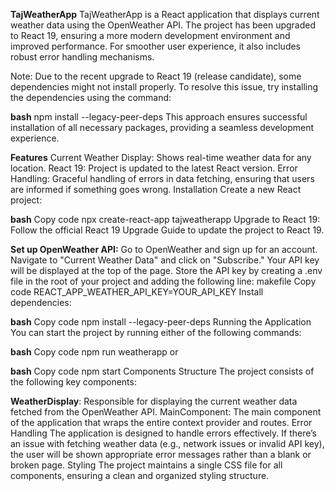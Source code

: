**TajWeatherApp**
TajWeatherApp is a React application that displays current weather data using the OpenWeather API. The project has been upgraded to React 19, ensuring a more modern development environment and improved performance. For smoother user experience, it also includes robust error handling mechanisms.

Note: Due to the recent upgrade to React 19 (release candidate), some dependencies might not install properly. To resolve this issue, try installing the dependencies using the command:

**bash**
npm install --legacy-peer-deps
This approach ensures successful installation of all necessary packages, providing a seamless development experience.

**Features**
Current Weather Display: Shows real-time weather data for any location.
React 19: Project is updated to the latest React version.
Error Handling: Graceful handling of errors in data fetching, ensuring that users are informed if something goes wrong.
Installation
Create a new React project:

**bash**
Copy code
npx create-react-app tajweatherapp
Upgrade to React 19: Follow the official React 19 Upgrade Guide to update the project to React 19.

**Set up OpenWeather API:**
Go to OpenWeather and sign up for an account.
Navigate to "Current Weather Data" and click on "Subscribe."
Your API key will be displayed at the top of the page.
Store the API key by creating a .env file in the root of your project and adding the following line:
makefile
Copy code
REACT_APP_WEATHER_API_KEY=YOUR_API_KEY
Install dependencies:

**bash**
Copy code
npm install --legacy-peer-deps
Running the Application
You can start the project by running either of the following commands:

**bash**
Copy code
npm run weatherapp
or

**bash**
Copy code
npm start
Components Structure
The project consists of the following key components:

**WeatherDisplay**:
Responsible for displaying the current weather data fetched from the OpenWeather API.
MainComponent:
The main component of the application that wraps the entire context provider and routes.
Error Handling
The application is designed to handle errors effectively. If there’s an issue with fetching weather data (e.g., network issues or invalid API key), the user will be shown appropriate error messages rather than a blank or broken page.
Styling
The project maintains a single CSS file for all components, ensuring a clean and organized styling structure.
